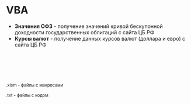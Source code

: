 # VBA

- **Значения ОФЗ** - получение значений кривой бескупонной доходности государственных облигаций с сайта ЦБ РФ
- **Курсы валют** - получение данных курсов валют (доллара и евро) с сайта ЦБ РФ

<br> <br />
<br> <br />

<sub> 
.xlsm - файлы с макросами
<br> <br />
.txt - файлы c кодом
</sub>
